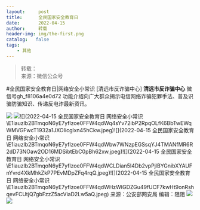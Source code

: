 ```yaml
---
layout:     post
title:      全民国家安全教育日
date:       2022-04-15
author:     转载
header-img: img/the-first.png
catalog:   false
tags:
    - 其他
---
```


<blockquote><p>转载：<br>
来源：微信公众号</p></blockquote>

#全民国家安全教育日|网络安全小常识
[清远市反诈骗中心]
**清远市反诈骗中心**
微信号gh_f8106a4e0d72
功能介绍向广大群众揭示电信网络诈骗犯罪手法、普及识骗防骗知识、传递反电诈最新资讯。

![]({{site.baseurl}}/postimg/3CxTSiafadcic5zyXUfbXLUClzlpaoknCpV4bErPg2kuuS97hoJJbNCtFOVZ9X0j5W26HDaregC5kibiaLGl8CPr9A.gif)
![]({{site.baseurl}}/postimg/E1iauzlb2BTmqoN6yE7yflzoe0FFW4qdWJR0x0FKD8vkZRx3svWxydcw6k4azlawe8U5JYJvqhQfyhuv6hgwkUQ.jpeg)![](2022-04-15
全民国家安全教育日
网络安全小常识\\E1iauzlb2BTmqoN6yE7yflzoe0FFW4qdWq4sYv72ibP2RpqOLfK6BbTwEWqWMVGFwcT1932a1JXOIicglxn45hCkw.jpeg)![](2022-04-15
全民国家安全教育日
网络安全小常识\\E1iauzlb2BTmqoN6yE7yflzoe0FFW4qdWbw7WNzpEGSsqYJ4TMANfMR6R2dD73NOaw2OD16MDSibtEbC0pBh62xw.jpeg)![](2022-04-15
全民国家安全教育日
网络安全小常识\\E1iauzlb2BTmqoN6yE7yflzoe0FFW4qdWCLDian5I4Db2vpPjlBYGnibXYAUFnYvrd4XkMhkZkP7PEvMDpZFq4rqQ.jpeg)![](2022-04-15
全民国家安全教育日
网络安全小常识\\E1iauzlb2BTmqoN6yE7yflzoe0FFW4qdWHzWIGDZGu49fUCF7kwHt9onRshqevFCUtjQ7gbFzzZ5acViaD2Lw5aQ.jpeg)
来源：公安部网安局
编辑：阻阻
![]({{site.baseurl}}/postimg/SUycX2yckdJ5YVVCpDYl0c5CbMTO3KgBTesbSxe5zKHlm2GQsTWAFTgswCXscN6Y9vuJHFcE77orSK7ClzYOdg.jpeg)
![]({{site.baseurl}}/postimg/3CxTSiafadcic5zyXUfbXLUClzlpaoknCpErldQhhamfG7KH1qHGrr3icT9iaAoE1B4noSO7EewO2k8fys5pMuaoog.gif)
